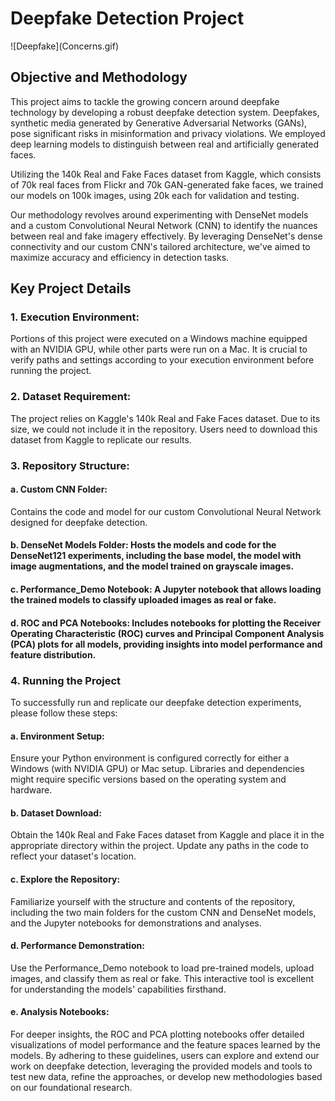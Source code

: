 <h1>Deepfake Detection Project</h1>
![Deepfake](Concerns.gif)
<h2>Objective and Methodology</h2>
This project aims to tackle the growing concern around deepfake technology by developing a robust deepfake detection system. Deepfakes, synthetic media generated by Generative Adversarial Networks (GANs), pose significant risks in misinformation and privacy violations. We employed deep learning models to distinguish between real and artificially generated faces. 

Utilizing the 140k Real and Fake Faces dataset from Kaggle, which consists of 70k real faces from Flickr and 70k GAN-generated fake faces, we trained our models on 100k images, using 20k each for validation and testing.

Our methodology revolves around experimenting with DenseNet models and a custom Convolutional Neural Network (CNN) to identify the nuances between real and fake imagery effectively. By leveraging DenseNet's dense connectivity and our custom CNN's tailored architecture, we've aimed to maximize accuracy and efficiency in detection tasks.

<h2>Key Project Details</h2>
<h3>1. Execution Environment:</h3> Portions of this project were executed on a Windows machine equipped with an NVIDIA GPU, while other parts were run on a Mac. It is crucial to verify paths and settings according to your execution environment before running the project.
<h3>2. Dataset Requirement:</h3> The project relies on Kaggle's 140k Real and Fake Faces dataset. Due to its size, we could not include it in the repository. Users need to download this dataset from Kaggle to replicate our results.
<h3>3. Repository Structure:</h3>
<h4>a. Custom CNN Folder:</h4> Contains the code and model for our custom Convolutional Neural Network designed for deepfake detection.
<h4>b. DenseNet Models Folder: Hosts the models and code for the DenseNet121 experiments, including the base model, the model with image augmentations, and the model trained on grayscale images.
<h4>c. Performance_Demo Notebook: A Jupyter notebook that allows loading the trained models to classify uploaded images as real or fake.
<h4>d. ROC and PCA Notebooks: Includes notebooks for plotting the Receiver Operating Characteristic (ROC) curves and Principal Component Analysis (PCA) plots for all models, providing insights into model performance and feature distribution.

<h3>4. Running the Project</h3>
To successfully run and replicate our deepfake detection experiments, please follow these steps:
<h4>a. Environment Setup:</h4>Ensure your Python environment is configured correctly for either a Windows (with NVIDIA GPU) or Mac setup. Libraries and dependencies might require specific versions based on the operating system and hardware.
<h4>b. Dataset Download:</h4> Obtain the 140k Real and Fake Faces dataset from Kaggle and place it in the appropriate directory within the project. Update any paths in the code to reflect your dataset's location.
<h4>c. Explore the Repository:</h4>Familiarize yourself with the structure and contents of the repository, including the two main folders for the custom CNN and DenseNet models, and the Jupyter notebooks for demonstrations and analyses.
<h4>d. Performance Demonstration:</h4> Use the Performance_Demo notebook to load pre-trained models, upload images, and classify them as real or fake. This interactive tool is excellent for understanding the models' capabilities firsthand.
<h4>e. Analysis Notebooks:</h4> For deeper insights, the ROC and PCA plotting notebooks offer detailed visualizations of model performance and the feature spaces learned by the models.
By adhering to these guidelines, users can explore and extend our work on deepfake detection, leveraging the provided models and tools to test new data, refine the approaches, or develop new methodologies based on our foundational research.

